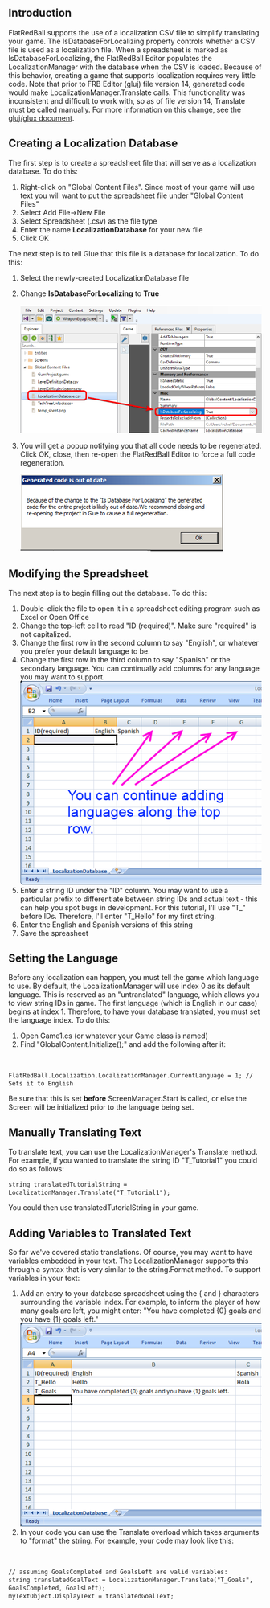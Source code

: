 ## Introduction

FlatRedBall supports the use of a localization CSV file to simplify translating your game. The IsDatabaseForLocalizing property controls whether a CSV file is used as a localization file. When a spreadsheet is marked as IsDatabaseForLocalizing, the FlatRedBall Editor populates the LocalizationManager with the database when the CSV is loaded. Because of this behavior, creating a game that supports localization requires very little code. Note that prior to FRB Editor (gluj) file version 14, generated code would make LocalizationManager.Translate calls. This functionality was inconsistent and difficult to work with, so as of file version 14, Translate must be called manually. For more information on this change, see the [gluj/glux document](/documentation/tools/glue-reference/glujglux.md).

## Creating a Localization Database

The first step is to create a spreadsheet file that will serve as a localization database. To do this:

1.  Right-click on "Global Content Files". Since most of your game will use text you will want to put the spreadsheet file under "Global Content Files"
2.  Select Add File-\>New File
3.  Select Spreadsheet (.csv) as the file type
4.  Enter the name **LocalizationDatabase** for your new file
5.  Click OK

The next step is to tell Glue that this file is a database for localization. To do this:

1.  Select the newly-created LocalizationDatabase file

2.  Change **IsDatabaseForLocalizing** to **True**

    ![](/media/2023-05-img_6472186ead348.png)

3.  You will get a popup notifying you that all code needs to be regenerated. Click OK, close, then re-open the FlatRedBall Editor to force a full code regeneration.

    ![](/media/2021-01-img_5ffa10dabd7e8.png)

## Modifying the Spreadsheet

The next step is to begin filling out the database. To do this:

1.  Double-click the file to open it in a spreadsheet editing program such as Excel or Open Office
2.  Change the top-left cell to read "ID (required)". Make sure "required" is not capitalized.
3.  Change the first row in the second column to say "English", or whatever you prefer your default language to be.
4.  Change the first row in the third column to say "Spanish" or the secondary language. You can continually add columns for any language you may want to support. ![LanguagesInExcel.png](/media/migrated_media-LanguagesInExcel.png)
5.  Enter a string ID under the "ID" column. You may want to use a particular prefix to differentiate between string IDs and actual text - this can help you spot bugs in development. For this tutorial, I'll use "T\_" before IDs. Therefore, I'll enter "T_Hello" for my first string.
6.  Enter the English and Spanish versions of this string
7.  Save the spreasheet

## Setting the Language

Before any localization can happen, you must tell the game which language to use. By default, the LocalizationManager will use index 0 as its default language. This is reserved as an "untranslated" language, which allows you to view string IDs in game. The first language (which is English in our case) begins at index 1. Therefore, to have your database translated, you must set the language index. To do this:

1.  Open Game1.cs (or whatever your Game class is named)
2.  Find "GlobalContent.Initialize();" and add the following after it:

&nbsp;

    FlatRedBall.Localization.LocalizationManager.CurrentLanguage = 1; // Sets it to English

Be sure that this is set **before** ScreenManager.Start is called, or else the Screen will be initialized prior to the language being set.

## Manually Translating Text

To translate text, you can use the LocalizationManager's Translate method. For example, if you wanted to translate the string ID "T_Tutorial1" you could do so as follows:

    string translatedTutorialString = LocalizationManager.Translate("T_Tutorial1");

You could then use translatedTutorialString in your game.

## Adding Variables to Translated Text

So far we've covered static translations. Of course, you may want to have variables embedded in your text. The LocalizationManager supports this through a syntax that is very similar to the string.Format method. To support variables in your text:

1.  Add an entry to your database spreadsheet using the { and } characters surrounding the variable index. For example, to inform the player of how many goals are left, you might enter: "You have completed {0} goals and you have {1} goals left." ![TranslatedTextWithVariables.png](/media/migrated_media-TranslatedTextWithVariables.png)
2.  In your code you can use the Translate overload which takes arguments to "format" the string. For example, your code may look like this:

&nbsp;

    // assuming GoalsCompleted and GoalsLeft are valid variables:
    string translatedGoalText = LocalizationManager.Translate("T_Goals", GoalsCompleted, GoalsLeft);
    myTextObject.DisplayText = translatedGoalText;
